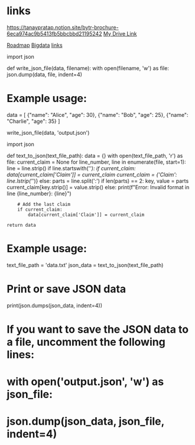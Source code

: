# links
https://tanaypratap.notion.site/bytr-brochure-6eca974ac9b5413fb5bbcbbd21195242
[My Drive Link](https://drive.google.com/drive/folders/1MWg0PLcXU5NQ7u4gFQ09MPXt3xrc2HmK?usp=sharing)

[Roadmap](https://roadmap.sh/)
[Bigdata](https://github.com/datastacktv/data-engineer-roadmap)
[links](https://github.com/thapatechnical/reactfirebaseYoutube/)

import json

def write_json_file(data, filename):
    with open(filename, 'w') as file:
        json.dump(data, file, indent=4)

# Example usage:
data = [
    {"name": "Alice", "age": 30},
    {"name": "Bob", "age": 25},
    {"name": "Charlie", "age": 35}
]

write_json_file(data, 'output.json')




import json

def text_to_json(text_file_path):
    data = {}
    with open(text_file_path, 'r') as file:
        current_claim = None
        for line_number, line in enumerate(file, start=1):
            line = line.strip()
            if line.startswith('*'):
                if current_claim:
                    data[current_claim['Claim']] = current_claim
                current_claim = {'Claim': line.lstrip('*')}
            else:
                parts = line.split(':')
                if len(parts) == 2:
                    key, value = parts
                    current_claim[key.strip()] = value.strip()
                else:
                    print(f"Error: Invalid format in line {line_number}: {line}")

        # Add the last claim
        if current_claim:
            data[current_claim['Claim']] = current_claim

    return data

# Example usage:
text_file_path = 'data.txt'
json_data = text_to_json(text_file_path)

# Print or save JSON data
print(json.dumps(json_data, indent=4))

# If you want to save the JSON data to a file, uncomment the following lines:
# with open('output.json', 'w') as json_file:
#     json.dump(json_data, json_file, indent=4)


